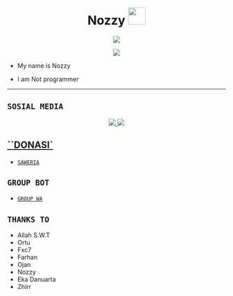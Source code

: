 <h1 align="center">Nozzy <img src="https://user-images.githubusercontent.com/1303154/88677602-1635ba80-d120-11ea-84d8-d263ba5fc3c0.gif" width="40px" alt=""><br></h1>
<p align="center">
<img src="https://i.ibb.co/YDYS80p/nozzy.jpg" />

<p align="center">
  <img alig src="https://c.tenor.com/i3uWiBCMgh8AAAAd/sad-aesthetic.gif"/>

</p>

<p align="center">

- My name is Nozzy

- I am Not programmer
 
</p>

-------

## ``SOSIAL MEDIA``
<p align="center">
<a href="https://instagram.com/Nozzy"><img src="https://img.shields.io/badge/Instagram-E4405F?style=for-the-badge&logo=instagram&logoColor=white"/> 
<a href="https://wa.me/6281323870860"><img src="https://img.shields.io/badge/WhatsApp-25D366?style=for-the-badge&logo=whatsapp&logoColor=white" />
</p>

## ``DONASI`

- [`SAWERIA`](https://saweria.co/Nozyxid)

## ``GROUP BOT``

- [`GROUP WA`](https://chat.whatsapp.com/FY1k7MJwbEO8jnU0mrCclk)</a>

## ``THANKS TO``
- Allah S.W.T
- Ortu
- Fxc7
- Farhan
- Ojan
- Nozzy
- Eka Danuarta
- Zhirr
```
